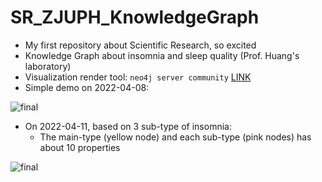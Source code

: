 # SR_ZJUPH_KnowledgeGraph

- My first repository about Scientific Research, so excited
- Knowledge Graph about insomnia and sleep quality (Prof. Huang's laboratory)
- Visualization render tool: `neo4j server community` [LINK](https://neo4j.com/)
- Simple demo on 2022-04-08: 

![final](https://github.com/LeBronLiHD/SR_ZJUPH_KnowledgeGraph/blob/main/images/graph.svg)

- On 2022-04-11, based on 3 sub-type of insomnia:
  - The main-type (yellow node) and each sub-type (pink nodes) has about 10 properties

![final](https://github.com/LeBronLiHD/SR_ZJUPH_KnowledgeGraph/blob/main/images/graph_20220411.svg)
